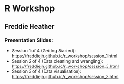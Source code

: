 # R Workshop

## Freddie Heather

### Presentation Slides:

-   Session 1 of 4 (Getting Started): https://freddiejh.github.io/r_workshop/session_1.html
-   Session 2 of 4 (Data cleaning and wrangling): https://freddiejh.github.io/r_workshop/session_2.html
-   Session 3 of 4 (Data visualisation): https://freddiejh.github.io/r_workshop/session_3.html

